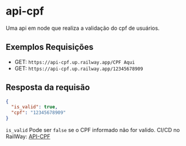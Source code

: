 # api-cpf

Uma api em node que realiza a validação do cpf de usuários.

## Exemplos Requisições

- GET: ``https://api-cpf.up.railway.app/CPF Aqui``
- GET: ``https://api-cpf.up.railway.app/12345678909``

## Resposta da requisão
```json
{
  "is_valid": true,
  "cpf": "12345678909"
}
```
``is_valid`` Pode ser ``false`` se o CPF informado não for valido. 
CI/CD no RailWay: [API-CPF](https://api-cpf.up.railway.app/12345678909)
